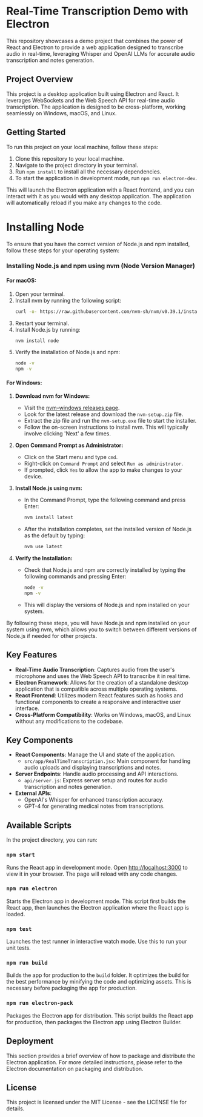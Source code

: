 # Real-Time Transcription Demo with Electron

This repository showcases a demo project that combines the power of React and Electron to provide a web application designed to transcribe audio in real-time, leveraging Whisper and OpenAI LLMs for accurate audio transcription and notes generation.

## Project Overview

This project is a desktop application built using Electron and React. It leverages WebSockets and the Web Speech API for real-time audio transcription. The application is designed to be cross-platform, working seamlessly on Windows, macOS, and Linux.

## Getting Started

To run this project on your local machine, follow these steps:

1. Clone this repository to your local machine.
2. Navigate to the project directory in your terminal.
3. Run `npm install` to install all the necessary dependencies.
4. To start the application in development mode, run `npm run electron-dev`.

This will launch the Electron application with a React frontend, and you can interact with it as you would with any desktop application. The application will automatically reload if you make any changes to the code.


# Installing Node

To ensure that you have the correct version of Node.js and npm installed, follow these steps for your operating system:

### Installing Node.js and npm using nvm (Node Version Manager)

#### For macOS:
1. Open your terminal.
2. Install nvm by running the following script:
   ```bash
   curl -o- https://raw.githubusercontent.com/nvm-sh/nvm/v0.39.1/install.sh | bash
   ```
3. Restart your terminal.
4. Install Node.js by running:
   ```bash
   nvm install node
   ```
5. Verify the installation of Node.js and npm:
   ```bash
   node -v
   npm -v
   ```

#### For Windows:
1. **Download nvm for Windows:**
   - Visit the [nvm-windows releases page](https://github.com/coreybutler/nvm-windows/releases).
   - Look for the latest release and download the `nvm-setup.zip` file.
   - Extract the zip file and run the `nvm-setup.exe` file to start the installer.
   - Follow the on-screen instructions to install nvm. This will typically involve clicking 'Next' a few times.

2. **Open Command Prompt as Administrator:**
   - Click on the Start menu and type `cmd`.
   - Right-click on `Command Prompt` and select `Run as administrator`.
   - If prompted, click `Yes` to allow the app to make changes to your device.

3. **Install Node.js using nvm:**
   - In the Command Prompt, type the following command and press Enter:
     ```cmd
     nvm install latest
     ```
   - After the installation completes, set the installed version of Node.js as the default by typing:
     ```cmd
     nvm use latest
     ```

4. **Verify the Installation:**
   - Check that Node.js and npm are correctly installed by typing the following commands and pressing Enter:
     ```cmd
     node -v
     npm -v
     ```
   - This will display the versions of Node.js and npm installed on your system.

By following these steps, you will have Node.js and npm installed on your system using nvm, which allows you to switch between different versions of Node.js if needed for other projects.



## Key Features

- **Real-Time Audio Transcription**: Captures audio from the user's microphone and uses the Web Speech API to transcribe it in real time.
- **Electron Framework**: Allows for the creation of a standalone desktop application that is compatible across multiple operating systems.
- **React Frontend**: Utilizes modern React features such as hooks and functional components to create a responsive and interactive user interface.
- **Cross-Platform Compatibility**: Works on Windows, macOS, and Linux without any modifications to the codebase.


## Key Components
- **React Components**: Manage the UI and state of the application.
  - `src/app/RealTimeTranscription.jsx`: Main component for handling audio uploads and displaying transcriptions and notes.
- **Server Endpoints**: Handle audio processing and API interactions.
  - `api/server.js`: Express server setup and routes for audio transcription and notes generation.
- **External APIs**:
  - OpenAI's Whisper for enhanced transcription accuracy.
  - GPT-4 for generating medical notes from transcriptions.

## Available Scripts

In the project directory, you can run:

### `npm start`

Runs the React app in development mode. Open [http://localhost:3000](http://localhost:3000) to view it in your browser. The page will reload with any code changes.

### `npm run electron`

Starts the Electron app in development mode. This script first builds the React app, then launches the Electron application where the React app is loaded.

### `npm test`

Launches the test runner in interactive watch mode. Use this to run your unit tests.

### `npm run build`

Builds the app for production to the `build` folder. It optimizes the build for the best performance by minifying the code and optimizing assets. This is necessary before packaging the app for production.

### `npm run electron-pack`

Packages the Electron app for distribution. This script builds the React app for production, then packages the Electron app using Electron Builder.

## Deployment

This section provides a brief overview of how to package and distribute the Electron application. For more detailed instructions, please refer to the Electron documentation on packaging and distribution.

## License

This project is licensed under the MIT License - see the LICENSE file for details.


